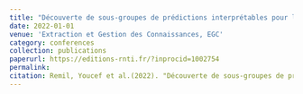 ```yaml
---
title: "Découverte de sous-groupes de prédictions interprétables pour le triage d'incidents"
date: 2022-01-01
venue: 'Extraction et Gestion des Connaissances, EGC'
category: conferences
collection: publications
paperurl: https://editions-rnti.fr/?inprocid=1002754
permalink: 
citation: Remil, Youcef et al.(2022). "Découverte de sous-groupes de prédictions interprétables pour le triage d'incidents". Extraction et Gestion des Connaissances, EGC.
---
```

